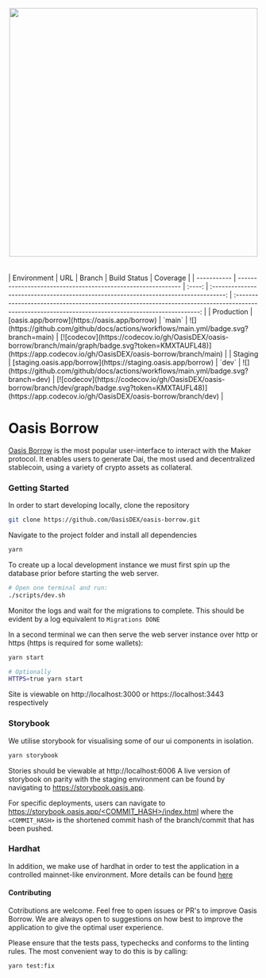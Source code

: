 <br> <br>

<div align="center">
  <img src="https://github.com/OasisDEX/oasis-borrow/blob/pm/readme-updates/public/static/img/new-logo.svg" width="500" height="500">
</div>
<br>
<br>
| Environment | URL                                                          | Branch |                                     Build Status                                     |                                                                      Coverage                                                                       |
| ----------- | ------------------------------------------------------------ | :----: | :----------------------------------------------------------------------------------: | :-------------------------------------------------------------------------------------------------------------------------------------------------: |
| Production  | [oasis.app/borrow](https://oasis.app/borrow)                 | `main` | ![](https://github.com/github/docs/actions/workflows/main.yml/badge.svg?branch=main) | [![codecov](https://codecov.io/gh/OasisDEX/oasis-borrow/branch/main/graph/badge.svg?token=KMXTAUFL48)](https://app.codecov.io/gh/OasisDEX/oasis-borrow/branch/main) |
| Staging     | [staging.oasis.app/borrow](https://staging.oasis.app/borrow) | `dev`  | ![](https://github.com/github/docs/actions/workflows/main.yml/badge.svg?branch=dev)  | [![codecov](https://codecov.io/gh/OasisDEX/oasis-borrow/branch/dev/graph/badge.svg?token=KMXTAUFL48)](https://app.codecov.io/gh/OasisDEX/oasis-borrow/branch/dev)  |

# Oasis Borrow

[Oasis Borrow](https://oasis.app/borrow) is the most popular user-interface to interact with the
Maker protocol. It enables users to generate Dai, the most used and decentralized stablecoin, using
a variety of crypto assets as collateral.

### Getting Started

In order to start developing locally, clone the repository

```sh
git clone https://github.com/OasisDEX/oasis-borrow.git
```

Navigate to the project folder and install all dependencies

```sh
yarn
```

To create up a local development instance we must first spin up the database prior before starting
the web server.

```sh
# Open one terminal and run:
./scripts/dev.sh
```

Monitor the logs and wait for the migrations to complete. This should be evident by a log equivalent
to `Migrations DONE`

In a second terminal we can then serve the web server instance over http or https (https is required
for some wallets):

```sh
yarn start

# Optionally
HTTPS=true yarn start
```

Site is viewable on http://localhost:3000 or https://localhost:3443 respectively

### Storybook

We utilise storybook for visualising some of our ui components in isolation.

```sh
yarn storybook
```

Stories should be viewable at http://localhost:6006 A live version of storybook on parity with the
staging environment can be found by navigating to https://storybook.oasis.app.

For specific deployments, users can navigate to
[https://storybook.oasis.app/<COMMIT_HASH>/index.html](https://storybook.oasis.app/<COMMIT_HASH>/index.html])
where the `<COMMIT_HASH>` is the shortened commit hash of the branch/commit that has been pushed.

### Hardhat

In addition, we make use of hardhat in order to test the application in a controlled mainnet-like
environment. More details can be found [here](./HARDHAT.md)

#### Contributing

Cotributions are welcome. Feel free to open issues or PR's to improve Oasis Borrow. We are always
open to suggestions on how best to improve the application to give the optimal user experience.

Please ensure that the tests pass, typechecks and conforms to the linting rules. The most convenient
way to do this is by calling:

```sh
yarn test:fix
```
